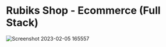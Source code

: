 # Rubiks Shop - Ecommerce (Full Stack)

![Screenshot 2023-02-05 165557](https://user-images.githubusercontent.com/76916192/216816024-067f3aa6-f78d-4b3a-af41-a217f9fb32ac.png)

